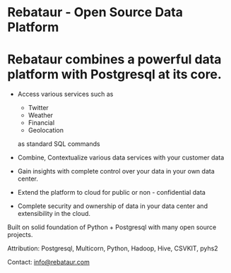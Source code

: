 # Rebataur - Open Source Data Platform

# Rebataur combines a powerful data platform with Postgresql at its core.
- Access various services such as
    - Twitter
    - Weather
    - Financial
    - Geolocation

    as standard SQL commands
- Combine, Contextualize various data services with your         customer data
- Gain insights with complete control over your data in your own data center.
- Extend the platform to cloud for public or non - confidential data
- Complete security and ownership of data in your data center and extensibility in the cloud.

Built on solid foundation of Python + Postgresql with many open source projects.


Attribution:
    Postgresql, Multicorn, Python, Hadoop, Hive, CSVKIT, pyhs2

Contact:
info@rebataur.com
